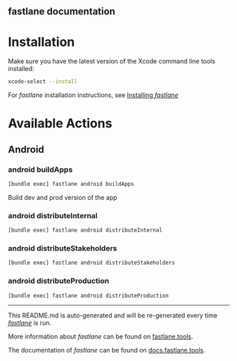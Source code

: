 fastlane documentation
----

# Installation

Make sure you have the latest version of the Xcode command line tools installed:

```sh
xcode-select --install
```

For _fastlane_ installation instructions, see [Installing _fastlane_](https://docs.fastlane.tools/#installing-fastlane)

# Available Actions

## Android

### android buildApps

```sh
[bundle exec] fastlane android buildApps
```

Build dev and prod version of the app

### android distributeInternal

```sh
[bundle exec] fastlane android distributeInternal
```



### android distributeStakeholders

```sh
[bundle exec] fastlane android distributeStakeholders
```



### android distributeProduction

```sh
[bundle exec] fastlane android distributeProduction
```



----

This README.md is auto-generated and will be re-generated every time [_fastlane_](https://fastlane.tools) is run.

More information about _fastlane_ can be found on [fastlane.tools](https://fastlane.tools).

The documentation of _fastlane_ can be found on [docs.fastlane.tools](https://docs.fastlane.tools).
